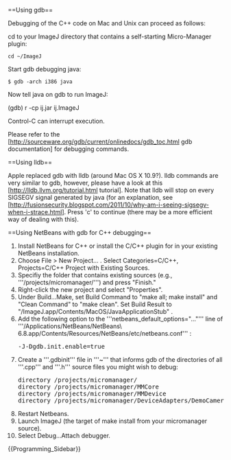 ==Using gdb==

Debugging of the C++ code on Mac and Unix can proceed as follows:

cd to your ImageJ directory that contains a self-starting Micro-Manager plugin:

    cd ~/ImageJ

Start gdb debugging java:

    $ gdb -arch i386 java

Now tell java on gdb to run ImageJ:

   (gdb) r -cp ij.jar ij.ImageJ

Control-C can interrupt execution.

Please refer to the [http://sourceware.org/gdb/current/onlinedocs/gdb_toc.html gdb documentation] for debugging commands.


==Using lldb==

Apple replaced gdb with lldb (around Mac OS X 10.9?).  lldb commands are very similar to gdb, however, please have a look at this [http://lldb.llvm.org/tutorial.html tutorial].  Note that lldb will stop on every SIGSEGV signal generated by java (for an explanation, see [http://fusionsecurity.blogspot.com/2011/10/why-am-i-seeing-sigsegv-when-i-strace.html].  Press 'c' to continue (there may be a more efficient way of dealing with this).

==Using NetBeans with gdb for C++ debugging==

<ol>
<li>Install NetBeans for C++ or install the C/C++ plugin for in your existing NetBeans installation.</li>
<li>Choose File > New Project... . Select Categories=C/C++, Projects=C/C++ Project with Existing Sources.</li>
<li>Specifiy the folder that contains existing sources (e.g., '''/projects/micromanager/''') and press "Finish."</li>
<li>Right-click the new project and select "Properties".</li>
<li>Under Build...Make, set Build Command to "make all; make install" and "Clean Command" to "make clean". Set Build Result to "<your_ImageJ_directory>/ImageJ.app/Contents/MacOS/JavaApplicationStub" .</li>
<li>Add the following option to the '''netbeans_default_options="..."''' line of '''/Applications/NetBeans/NetBeans\ 6.8.app/Contents/Resources/NetBeans/etc/netbeans.conf''' :<pre>-J-Dgdb.init.enable=true</pre></li>
<li> Create a '''.gdbinit''' file in '''~''' that informs gdb of the directories of all '''.cpp''' and '''.h''' source files you might wish to debug:<pre>directory /projects/micromanager/
directory /projects/micromanager/MMCore
directory /projects/micromanager/MMDevice
directory /projects/micromanager/DeviceAdapters/DemoCamera
</pre></li>
<li>Restart Netbeans.</li>
<li>Launch ImageJ (the target of make install from your micromanager source).</li>
<li>Select Debug...Attach debugger.</li>
</ol>
{{Programming_Sidebar}}
